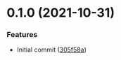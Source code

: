 # 0.1.0 (2021-10-31)


### Features

* Initial commit ([305f58a](https://github.com/Mr-Destructive/crossposter/commit/305f58a93be50422a2775c715aa831ec6750a0e0))



